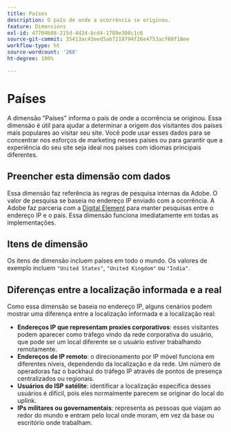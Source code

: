```yaml
---
title: Países
description: O país de onde a ocorrência se originou.
feature: Dimensions
exl-id: 47704b08-215d-4d2d-bcd4-1789e308c1c6
source-git-commit: 35413ac43eed5ab7218794f26e4753acf08f18ee
workflow-type: ht
source-wordcount: '268'
ht-degree: 100%

---
```


# Países

A dimensão &quot;Países&quot; informa o país de onde a ocorrência se originou. Essa dimensão é útil para ajudar a determinar a origem dos visitantes dos países mais populares ao visitar seu site. Você pode usar esses dados para se concentrar nos esforços de marketing nesses países ou para garantir que a experiência do seu site seja ideal nos países com idiomas principais diferentes.

## Preencher esta dimensão com dados

Essa dimensão faz referência às regras de pesquisa internas da Adobe. O valor de pesquisa se baseia no endereço IP enviado com a ocorrência. A Adobe faz parceria com a [Digital Element](https://www.digitalelement.com/pt-pt/) para manter pesquisas entre o endereço IP e o país. Essa dimensão funciona imediatamente em todas as implementações.

## Itens de dimensão

Os itens de dimensão incluem países em todo o mundo. Os valores de exemplo incluem `"United States"`, `"United Kingdom"` ou `"India"`.

## Diferenças entre a localização informada e a real

Como essa dimensão se baseia no endereço IP, alguns cenários podem mostrar uma diferença entre a localização informada e a localização real:

* **Endereços IP que representam proxies corporativos**: esses visitantes podem aparecer como tráfego vindo da rede corporativa do usuário, que pode ser um local diferente se o usuário estiver trabalhando remotamente.
* **Endereços de IP remoto**: o direcionamento por IP móvel funciona em diferentes níveis, dependendo da localização e da rede. Um número de operadoras faz o backhaul do tráfego IP através de pontos de presença centralizados ou regionais.
* **Usuários do ISP satélite**: identificar a localização específica desses usuários é difícil, pois eles normalmente parecem se originar do local do uplink.
* **IPs militares ou governamentais**: representa as pessoas que viajam ao redor do mundo e entram pelo local onde moram, em vez da base ou escritório onde trabalham.
